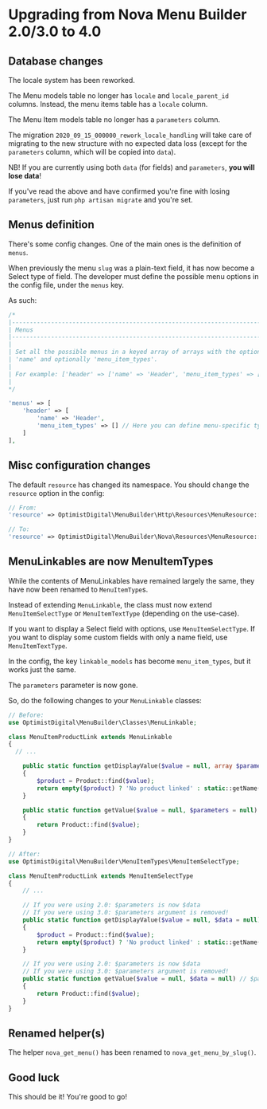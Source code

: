 # Upgrading from Nova Menu Builder 2.0/3.0 to 4.0

## Database changes

The locale system has been reworked.

The Menu models table no longer has `locale` and `locale_parent_id` columns. Instead, the menu items table has a `locale` column.

The Menu Item models table no longer has a `parameters` column.

The migration `2020_09_15_000000_rework_locale_handling` will take care of migrating to the new structure with no expected data loss (except for the `parameters` column, which will be copied into `data`).

NB! If you are currently using both `data` (for fields) and `parameters`, **you will lose data**!

If you've read the above and have confirmed you're fine with losing `parameters`, just run `php artisan migrate` and you're set.

## Menus definition

There's some config changes. One of the main ones is the definition of `menus`.

When previously the menu `slug` was a plain-text field, it has now become a Select type of field. The developer must define the possible menu options in the config file, under the `menus` key.

As such:

```php
/*
|--------------------------------------------------------------------------
| Menus
|--------------------------------------------------------------------------
|
| Set all the possible menus in a keyed array of arrays with the options
| 'name' and optionally 'menu_item_types'.
|
| For example: ['header' => ['name' => 'Header', 'menu_item_types' => []]]
|
*/

'menus' => [
    'header' => [
        'name' => 'Header',
        'menu_item_types' => [] // Here you can define menu-specific types
    ]
],
```

## Misc configuration changes

The default `resource` has changed its namespace. You should change the `resource` option in the config:

```php
// From:
'resource' => OptimistDigital\MenuBuilder\Http\Resources\MenuResource::class,

// To:
'resource' => OptimistDigital\MenuBuilder\Nova\Resources\MenuResource::class,
```

## MenuLinkables are now MenuItemTypes

While the contents of MenuLinkables have remained largely the same, they have now been renamed to `MenuItemType`s.

Instead of extending `MenuLinkable`, the class must now extend `MenuItemSelectType` or `MenuItemTextType` (depending on the use-case).

If you want to display a Select field with options, use `MenuItemSelectType`. If you want to display some custom fields with only a name field, use `MenuItemTextType`.

In the config, the key `linkable_models` has become `menu_item_types`, but it works just the same.

The `parameters` parameter is now gone.

So, do the following changes to your `MenuLinkable` classes:

```php
// Before:
use OptimistDigital\MenuBuilder\Classes\MenuLinkable;

class MenuItemProductLink extends MenuLinkable
{
  // ...

    public static function getDisplayValue($value = null, array $parameters = null)
    {
        $product = Product::find($value);
        return empty($product) ? 'No product linked' : static::getName() . ': ' . $product->name;
    }

    public static function getValue($value = null, $parameters = null)
    {
        return Product::find($value);
    }
}

// After:
use OptimistDigital\MenuBuilder\MenuItemTypes\MenuItemSelectType;

class MenuItemProductLink extends MenuItemSelectType
{
    // ...

    // If you were using 2.0: $parameters is now $data
    // If you were using 3.0: $parameters argument is removed!
    public static function getDisplayValue($value = null, $data = null)
    {
        $product = Product::find($value);
        return empty($product) ? 'No product linked' : static::getName() . ': ' . $product->name;
    }

    // If you were using 2.0: $parameters is now $data
    // If you were using 3.0: $parameters argument is removed!
    public static function getValue($value = null, $data = null) // $parameters is now $data!
    {
        return Product::find($value);
    }
}
```

## Renamed helper(s)

The helper `nova_get_menu()` has been renamed to `nova_get_menu_by_slug()`.

## Good luck

This should be it! You're good to go!
